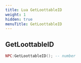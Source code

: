 ```yaml
---
title: Lua GetLoottableID
weight: 1
hidden: true
menuTitle: GetLoottableID
---
```

## GetLoottableID
```lua
NPC:GetLoottableID(); -- number
```